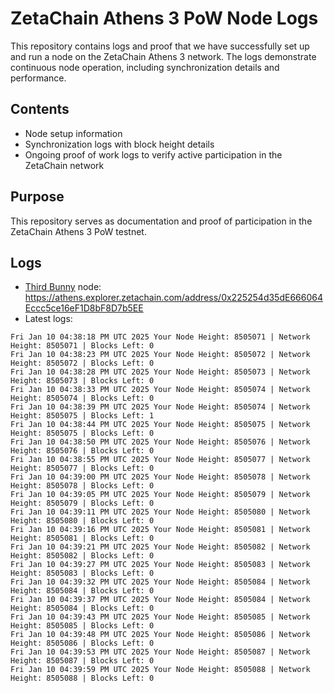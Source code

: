 # ZetaChain Athens 3 PoW Node Logs
This repository contains logs and proof that we have successfully set up and run a node on the ZetaChain Athens 3 network. The logs demonstrate continuous node operation, including synchronization details and performance.

## Contents
- Node setup information
- Synchronization logs with block height details
- Ongoing proof of work logs to verify active participation in the ZetaChain network

## Purpose
This repository serves as documentation and proof of participation in the ZetaChain Athens 3 PoW testnet.

## Logs

- [Third Bunny](https://thirdbunny.xyz/) node: https://athens.explorer.zetachain.com/address/0x225254d35dE666064Eccc5ce16eF1D8bF8D7b5EE
- Latest logs:
```
Fri Jan 10 04:38:18 PM UTC 2025 Your Node Height: 8505071 | Network Height: 8505071 | Blocks Left: 0
Fri Jan 10 04:38:23 PM UTC 2025 Your Node Height: 8505072 | Network Height: 8505072 | Blocks Left: 0
Fri Jan 10 04:38:28 PM UTC 2025 Your Node Height: 8505073 | Network Height: 8505073 | Blocks Left: 0
Fri Jan 10 04:38:33 PM UTC 2025 Your Node Height: 8505074 | Network Height: 8505074 | Blocks Left: 0
Fri Jan 10 04:38:39 PM UTC 2025 Your Node Height: 8505074 | Network Height: 8505075 | Blocks Left: 1
Fri Jan 10 04:38:44 PM UTC 2025 Your Node Height: 8505075 | Network Height: 8505075 | Blocks Left: 0
Fri Jan 10 04:38:50 PM UTC 2025 Your Node Height: 8505076 | Network Height: 8505076 | Blocks Left: 0
Fri Jan 10 04:38:55 PM UTC 2025 Your Node Height: 8505077 | Network Height: 8505077 | Blocks Left: 0
Fri Jan 10 04:39:00 PM UTC 2025 Your Node Height: 8505078 | Network Height: 8505078 | Blocks Left: 0
Fri Jan 10 04:39:05 PM UTC 2025 Your Node Height: 8505079 | Network Height: 8505079 | Blocks Left: 0
Fri Jan 10 04:39:11 PM UTC 2025 Your Node Height: 8505080 | Network Height: 8505080 | Blocks Left: 0
Fri Jan 10 04:39:16 PM UTC 2025 Your Node Height: 8505081 | Network Height: 8505081 | Blocks Left: 0
Fri Jan 10 04:39:21 PM UTC 2025 Your Node Height: 8505082 | Network Height: 8505082 | Blocks Left: 0
Fri Jan 10 04:39:27 PM UTC 2025 Your Node Height: 8505083 | Network Height: 8505083 | Blocks Left: 0
Fri Jan 10 04:39:32 PM UTC 2025 Your Node Height: 8505084 | Network Height: 8505084 | Blocks Left: 0
Fri Jan 10 04:39:37 PM UTC 2025 Your Node Height: 8505084 | Network Height: 8505084 | Blocks Left: 0
Fri Jan 10 04:39:43 PM UTC 2025 Your Node Height: 8505085 | Network Height: 8505085 | Blocks Left: 0
Fri Jan 10 04:39:48 PM UTC 2025 Your Node Height: 8505086 | Network Height: 8505086 | Blocks Left: 0
Fri Jan 10 04:39:53 PM UTC 2025 Your Node Height: 8505087 | Network Height: 8505087 | Blocks Left: 0
Fri Jan 10 04:39:59 PM UTC 2025 Your Node Height: 8505088 | Network Height: 8505088 | Blocks Left: 0
```
